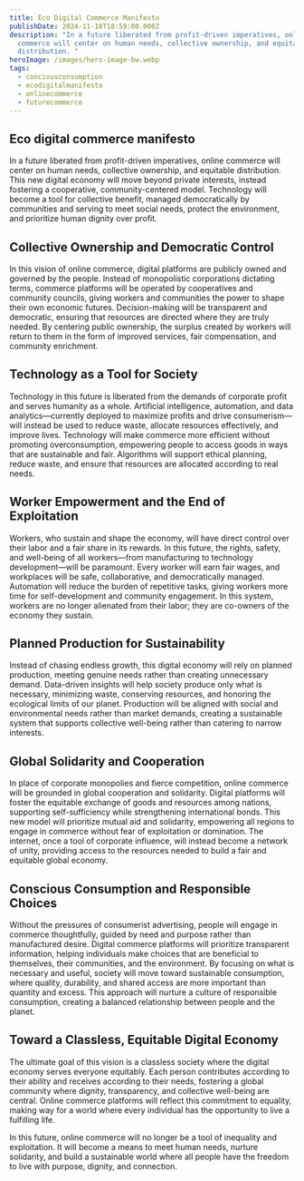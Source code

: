 ```yaml
---
title: Eco Digital Commerce Manifesto
publishDate: 2024-11-10T18:59:00.000Z
description: "In a future liberated from profit-driven imperatives, online
  commerce will center on human needs, collective ownership, and equitable
  distribution. "
heroImage: /images/hero-image-bw.webp
tags:
  - conciousconsumption
  - ecodigitalmanifesto
  - onlinecommerce
  - futurecommerce
---
```

## Eco digital commerce manifesto

In a future liberated from profit-driven imperatives, online commerce will center on human needs, collective ownership, and equitable distribution. This new digital economy will move beyond private interests, instead fostering a cooperative, community-centered model. Technology will become a tool for collective benefit, managed democratically by communities and serving to meet social needs, protect the environment, and prioritize human dignity over profit.

## Collective Ownership and Democratic Control

In this vision of online commerce, digital platforms are publicly owned and governed by the people. Instead of monopolistic corporations dictating terms, commerce platforms will be operated by cooperatives and community councils, giving workers and communities the power to shape their own economic futures. Decision-making will be transparent and democratic, ensuring that resources are directed where they are truly needed. By centering public ownership, the surplus created by workers will return to them in the form of improved services, fair compensation, and community enrichment.

## Technology as a Tool for Society

Technology in this future is liberated from the demands of corporate profit and serves humanity as a whole. Artificial intelligence, automation, and data analytics—currently deployed to maximize profits and drive consumerism—will instead be used to reduce waste, allocate resources effectively, and improve lives. Technology will make commerce more efficient without promoting overconsumption, empowering people to access goods in ways that are sustainable and fair. Algorithms will support ethical planning, reduce waste, and ensure that resources are allocated according to real needs.

## Worker Empowerment and the End of Exploitation

Workers, who sustain and shape the economy, will have direct control over their labor and a fair share in its rewards. In this future, the rights, safety, and well-being of all workers—from manufacturing to technology development—will be paramount. Every worker will earn fair wages, and workplaces will be safe, collaborative, and democratically managed. Automation will reduce the burden of repetitive tasks, giving workers more time for self-development and community engagement. In this system, workers are no longer alienated from their labor; they are co-owners of the economy they sustain.

## Planned Production for Sustainability

Instead of chasing endless growth, this digital economy will rely on planned production, meeting genuine needs rather than creating unnecessary demand. Data-driven insights will help society produce only what is necessary, minimizing waste, conserving resources, and honoring the ecological limits of our planet. Production will be aligned with social and environmental needs rather than market demands, creating a sustainable system that supports collective well-being rather than catering to narrow interests.

## Global Solidarity and Cooperation

In place of corporate monopolies and fierce competition, online commerce will be grounded in global cooperation and solidarity. Digital platforms will foster the equitable exchange of goods and resources among nations, supporting self-sufficiency while strengthening international bonds. This new model will prioritize mutual aid and solidarity, empowering all regions to engage in commerce without fear of exploitation or domination. The internet, once a tool of corporate influence, will instead become a network of unity, providing access to the resources needed to build a fair and equitable global economy.

## Conscious Consumption and Responsible Choices

Without the pressures of consumerist advertising, people will engage in commerce thoughtfully, guided by need and purpose rather than manufactured desire. Digital commerce platforms will prioritize transparent information, helping individuals make choices that are beneficial to themselves, their communities, and the environment. By focusing on what is necessary and useful, society will move toward sustainable consumption, where quality, durability, and shared access are more important than quantity and excess. This approach will nurture a culture of responsible consumption, creating a balanced relationship between people and the planet.

## Toward a Classless, Equitable Digital Economy

The ultimate goal of this vision is a classless society where the digital economy serves everyone equitably. Each person contributes according to their ability and receives according to their needs, fostering a global community where dignity, transparency, and collective well-being are central. Online commerce platforms will reflect this commitment to equality, making way for a world where every individual has the opportunity to live a fulfilling life.

In this future, online commerce will no longer be a tool of inequality and exploitation. It will become a means to meet human needs, nurture solidarity, and build a sustainable world where all people have the freedom to live with purpose, dignity, and connection.
